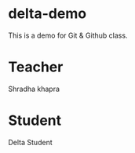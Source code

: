 # delta-demo
This is a demo for Git &amp; Github class.

# Teacher
Shradha khapra
# Student
Delta Student